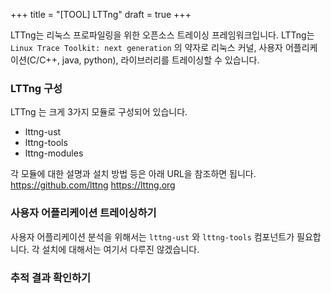 +++
title = "[TOOL] LTTng"
draft = true
+++

LTTng는 리눅스 프로파일링을 위한 오픈소스 트레이싱 프레임워크입니다. LTTng는 `Linux Trace Toolkit: next generation` 의 약자로 리눅스 커널, 사용자 어플리케이션(C/C++, java, python), 라이브러리를 트레이싱할 수 있습니다.

### LTTng 구성

LTTng 는 크게 3가지 모듈로 구성되어 있습니다.
 - lttng-ust
 - lttng-tools 
 - lttng-modules

각 모듈에 대한 설명과 설치 방법 등은 아래 URL을 참조하면 됩니다.
https://github.com/lttng
https://lttng.org

### 사용자 어플리케이션 트레이싱하기

사용자 어플리케이션 분석을 위해서는 `lttng-ust` 와 `lttng-tools` 컴포넌트가 필요합니다. 각 설치에 대해서는 여기서 다루진 않겠습니다.



### 추적 결과 확인하기
